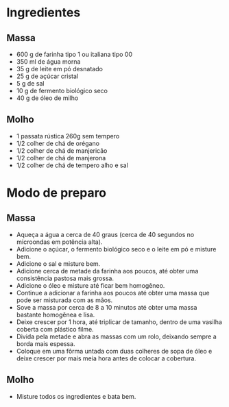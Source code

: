 Ingredientes
============

Massa
-----

- 600 g de farinha tipo 1 ou italiana tipo 00
- 350 ml de água morna
- 35 g de leite em pó desnatado
- 25 g de açúcar cristal
- 5 g de sal
- 10 g de fermento biológico seco
- 40 g de óleo de milho


Molho
-----

- 1 passata rústica 260g sem tempero
- 1/2 colher de chá de orégano
- 1/2 colher de chá de manjericão
- 1/2 colher de chá de manjerona
- 1/2 colher de chá de tempero alho e sal


Modo de preparo
===============

Massa
-----

- Aqueça a água a cerca de 40 graus (cerca de 40 segundos no microondas em
  potência alta).
- Adicione o açúcar, o fermento biológico seco e o leite em pó e misture bem.
- Adicione o sal e misture bem.
- Adicione cerca de metade da farinha aos poucos, até obter uma consistência
  pastosa mais grossa.
- Adicione o óleo e misture até ficar bem homogêneo.
- Continue a adicionar a farinha aos poucos até obter uma massa que pode ser
  misturada com as mãos.
- Sove a massa por cerca de 8 a 10 minutos até obter uma massa bastante
  homogênea e lisa.
- Deixe crescer por 1 hora, até triplicar de tamanho, dentro de uma vasilha
  coberta com plástico filme.
- Divida pela metade e abra as massas com um rolo, deixando sempre a borda mais
  espessa.
- Coloque em uma fôrma untada com duas colheres de sopa de óleo e deixe crescer
  por mais meia hora antes de colocar a cobertura.


Molho
-----

- Misture todos os ingredientes e bata bem.
